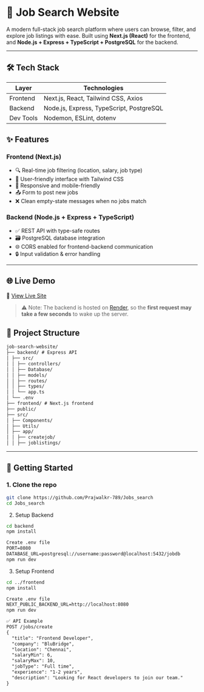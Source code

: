 # 💼 Job Search Website

A modern full-stack job search platform where users can browse, filter, and explore job listings with ease. Built using **Next.js (React)** for the frontend, and **Node.js + Express + TypeScript + PostgreSQL** for the backend.

---

## 🛠 Tech Stack

| Layer      | Technologies                              |
|------------|-------------------------------------------|
| Frontend   | Next.js, React, Tailwind CSS, Axios       |
| Backend    | Node.js, Express, TypeScript, PostgreSQL  |
| Dev Tools  | Nodemon, ESLint, dotenv                   |


## ✨ Features

### Frontend (Next.js)
- 🔍 Real-time job filtering (location, salary, job type)
- 🧭 User-friendly interface with Tailwind CSS
- 📱 Responsive and mobile-friendly
- 📤 Form to post new jobs 
- ❌ Clean empty-state messages when no jobs match

### Backend (Node.js + Express + TypeScript)
- ✅ REST API with type-safe routes
- 🗃️ PostgreSQL database integration
- 🌐 CORS enabled for frontend-backend communication
- 🔒 Input validation & error handling

---

## 🌐 Live Demo

🔗 [View Live Site](https://jobs-search-delta.vercel.app/)

> ⚠️ Note: The backend is hosted on [Render](https://render.com), so the **first request may take a few seconds** to wake up the server.


## 📁 Project Structure
```txt
job-search-website/
├── backend/ # Express API
│ ├── src/
│ │ ├── controllers/
│ │ ├── Database/
│ │ ├── models/
│ │ ├── routes/
│ │ ├── types/
│ │ └── app.ts
│ └── .env
├── frontend/ # Next.js frontend
├── public/ 
├── src/
│ ├── Components/ 
│ ├── Utils/ 
│ ├── app/ 
│ │ ├── createjob/ 
│ │ ├── joblistings/ 
```

---

## 🚀 Getting Started

### 1. Clone the repo

```bash
git clone https://github.com/Prajwalkr-789/Jobs_search
cd Jobs_search
```
2. Setup Backend
```bash
cd backend
npm install
```
```txt
Create .env file
PORT=8080
DATABASE_URL=postgresql://username:password@localhost:5432/jobdb
npm run dev
```
3. Setup Frontend
```bash
cd ../frontend
npm install
```
```txt
Create .env file
NEXT_PUBLIC_BACKEND_URL=http://localhost:8080 
npm run dev
```
```txt
✅ API Example
POST /jobs/create
{
  "title": "Frontend Developer",
  "company": "BluBridge",
  "location": "Chennai",
  "salaryMin": 6,
  "salaryMax": 10,
  "jobType": "Full time",
  "experience": "1-2 years",
  "description": "Looking for React developers to join our team."
}
```
